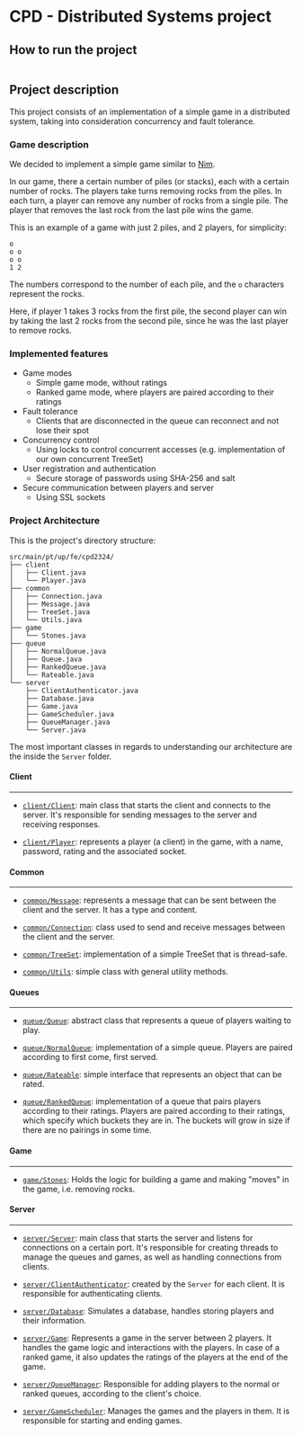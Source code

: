 # CPD - Distributed Systems project

## How to run the project
```bash
```

## Project description
This project consists of an implementation of a simple game in a distributed system, taking into consideration concurrency and fault tolerance.

### Game description

We decided to implement a simple game similar to [Nim](https://en.wikipedia.org/wiki/Nim).

In our game, there a certain number of piles (or stacks), each with a certain number of rocks. The players take turns removing rocks from the piles. In each turn, a player can remove any number of rocks from a single pile. The player that removes the last rock from the last pile wins the game.

This is an example of a game with just 2 piles, and 2 players, for simplicity:

```
o
o o
o o
1 2
```
The numbers correspond to the number of each pile, and the `o` characters represent the rocks.

Here, if player 1 takes 3 rocks from the first pile, the second player can win by taking the last 2 rocks from the second pile, since he was the last player to remove rocks.

### Implemented features

- Game modes
    * Simple game mode, without ratings
    * Ranked game mode, where players are paired according to their ratings
- Fault tolerance
    * Clients that are disconnected in the queue can reconnect and not lose their spot
    <!--TODO ?: * Clients that are disconnected during a game can reconnect and continue playing-->
- Concurrency control
    * Using locks to control concurrent accesses (e.g. implementation of our own concurrent TreeSet)
- User registration and authentication
    * Secure storage of passwords using SHA-256 and salt
- Secure communication between players and server
    * Using SSL sockets

### Project Architecture
This is the project's directory structure:

```
src/main/pt/up/fe/cpd2324/
├── client
│   ├── Client.java
│   └── Player.java
├── common
│   ├── Connection.java
│   ├── Message.java
│   ├── TreeSet.java
│   └── Utils.java
├── game
│   └── Stones.java
├── queue
│   ├── NormalQueue.java
│   ├── Queue.java
│   ├── RankedQueue.java
│   └── Rateable.java
└── server
    ├── ClientAuthenticator.java
    ├── Database.java
    ├── Game.java
    ├── GameScheduler.java
    ├── QueueManager.java
    └── Server.java
```

The most important classes in regards to understanding our architecture are the inside the `Server` folder.

#### Client
---
- [`client/Client`](src/main/pt/up/fe/cpd2324/client/Client.java): main class that starts the client and connects to the server. It's responsible for sending messages to the server and receiving responses.

- [`client/Player`](src/main/pt/up/fe/cpd2324/client/Player.java): represents a player (a client) in the game, with a name, password, rating and the associated socket.

#### Common
---
- [`common/Message`](src/main/pt/up/fe/cpd2324/common/Message.java): represents a message that can be sent between the client and the server. It has a type and content.

- [`common/Connection`](src/main/pt/up/fe/cpd2324/common/Connection.java): class used to send and receive messages between the client and the server.

- [`common/TreeSet`](src/main/pt/up/fe/cpd2324/common/TreeSet.java): implementation of a simple TreeSet that is thread-safe.

- [`common/Utils`](src/main/pt/up/fe/cpd2324/common/Utils.java): simple class with general utility methods.

#### Queues
---
- [`queue/Queue`](src/main/pt/up/fe/cpd2324/queue/Queue.java): abstract class that represents a queue of players waiting to play.

- [`queue/NormalQueue`](src/main/pt/up/fe/cpd2324/queue/NormalQueue.java): implementation of a simple queue. Players are paired according to first come, first served.

- [`queue/Rateable`](src/main/pt/up/fe/cpd2324/queue/Rateable.java): simple interface that represents an object that can be rated.

- [`queue/RankedQueue`](src/main/pt/up/fe/cpd2324/queue/RankedQueue.java): implementation of a queue that pairs players according to their ratings. Players are paired according to their ratings, which specify which buckets they are in. The buckets will grow in size if there are no pairings in some time. <!--TODO-->

#### Game
---
- [`game/Stones`](src/main/pt/up/fe/cpd2324/game/Stones.java): Holds the logic for building a game and making "moves" in the game, i.e. removing rocks.


#### Server
---
- [`server/Server`](src/main/pt/up/fe/cpd2324/server/Server.java): main class that starts the server and listens for connections on a certain port. It's responsible for creating threads to manage the queues and games, as well as handling connections from clients.

- [`server/ClientAuthenticator`](src/main/pt/up/fe/cpd2324/server/ClientAuthenticator.java): created by the `Server` for each client. It is responsible for authenticating clients.

- [`server/Database`](src/main/pt/up/fe/cpd2324/server/Database.java): Simulates a database, handles storing players and their information.

- [`server/Game`](src/main/pt/up/fe/cpd2324/server/Game.java): Represents a game in the server between 2 players. It handles the game logic and interactions with the players. In case of a ranked game, it also updates the ratings of the players at the end of the game.

- [`server/QueueManager`](src/main/pt/up/fe/cpd2324/server/QueueManager.java): Responsible for adding players to the normal or ranked queues, according to the client's choice.

- [`server/GameScheduler`](src/main/pt/up/fe/cpd2324/server/GameScheduler.java): Manages the games and the players in them. It is responsible for starting and ending games.




